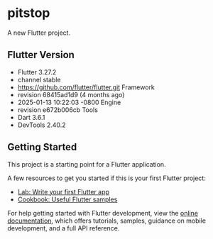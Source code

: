 # pitstop

A new Flutter project.

## Flutter Version
- Flutter 3.27.2
- channel stable
- https://github.com/flutter/flutter.git Framework 
- revision 68415ad1d9 (4 months ago) 
- 2025-01-13 10:22:03 -0800 Engine 
- revision e672b006cb Tools 
- Dart 3.6.1 
- DevTools 2.40.2

## Getting Started

This project is a starting point for a Flutter application.

A few resources to get you started if this is your first Flutter project:

- [Lab: Write your first Flutter app](https://docs.flutter.dev/get-started/codelab)
- [Cookbook: Useful Flutter samples](https://docs.flutter.dev/cookbook)

For help getting started with Flutter development, view the
[online documentation](https://docs.flutter.dev/), which offers tutorials,
samples, guidance on mobile development, and a full API reference.
